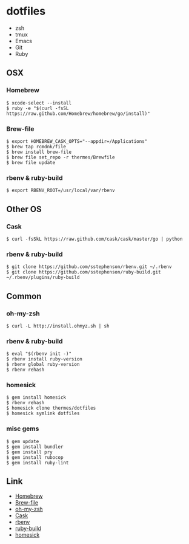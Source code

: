dotfiles
========

* zsh
* tmux
* Emacs
* Git
* Ruby

OSX
---

### Homebrew ###

    $ xcode-select --install
    $ ruby -e "$(curl -fsSL https://raw.github.com/Homebrew/homebrew/go/install)"

### Brew-file ###

    $ export HOMEBREW_CASK_OPTS="--appdir=/Applications"
    $ brew tap rcmdnk/file
    $ brew install brew-file
    $ brew file set_repo -r thermes/Brewfile
    $ brew file update

### rbenv & ruby-build ###

    $ export RBENV_ROOT=/usr/local/var/rbenv

Other OS
--------

### Cask ###

    $ curl -fsSkL https://raw.github.com/cask/cask/master/go | python

### rbenv & ruby-build ###

    $ git clone https://github.com/sstephenson/rbenv.git ~/.rbenv
    $ git clone https://github.com/sstephenson/ruby-build.git ~/.rbenv/plugins/ruby-build

Common
------

### oh-my-zsh ###

    $ curl -L http://install.ohmyz.sh | sh

### rbenv & ruby-build ###

    $ eval "$(rbenv init -)"
    $ rbenv install ruby-version
    $ rbenv global ruby-version
    $ rbenv rehash

### homesick ###

    $ gem install homesick
    $ rbenv rehash
    $ homesick clone thermes/dotfiles
    $ homesick symlink dotfiles

### misc gems ###

    $ gem update
    $ gem install bundler
    $ gem install pry
    $ gem install rubocop
    $ gem install ruby-lint

Link
----

* [Homebrew](http://brew.sh/)
* [Brew-file](https://github.com/rcmdnk/homebrew-file)
* [oh-my-zsh](https://github.com/robbyrussell/oh-my-zsh)
* [Cask](https://github.com/cask/cask)
* [rbenv](https://github.com/sstephenson/rbenv)
* [ruby-build](https://github.com/sstephenson/ruby-build)
* [homesick](https://github.com/technicalpickles/homesick)
